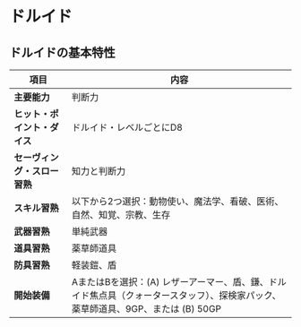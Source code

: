 # ドルイド

## ドルイドの基本特性

| 項目 | 内容 |
|------|------|
| **主要能力** | 判断力 |
| **ヒット・ポイント・ダイス** | ドルイド・レベルごとにD8 |
| **セーヴィング・スロー習熟** | 知力と判断力 |
| **スキル習熟** | 以下から2つ選択：動物使い、魔法学、看破、医術、自然、知覚、宗教、生存 |
| **武器習熟** | 単純武器 |
| **道具習熟** | 薬草師道具 |
| **防具習熟** | 軽装鎧、盾 |
| **開始装備** | AまたはBを選択：(A) レザーアーマー、盾、鎌、ドルイド焦点具（クォータースタッフ）、探検家パック、薬草師道具、9GP、または (B) 50GP |
